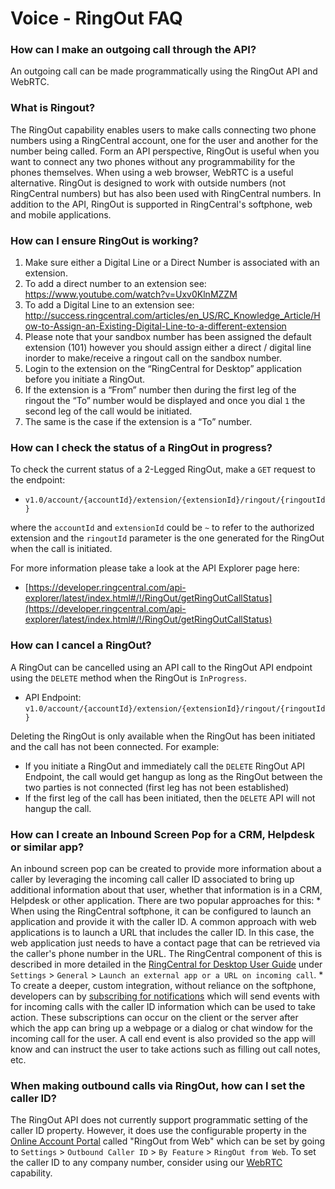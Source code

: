 # Voice - RingOut FAQ

### How can I make an outgoing call through the API?

An outgoing call can be made programmatically using the RingOut API and WebRTC.

### What is Ringout?

The RingOut capability enables users to make calls connecting two phone numbers using a RingCentral account, one for the user and another for the number being called. Form an API perspective, RingOut is useful when you want to connect any two phones without any programmability for the phones themselves. When using a web browser, WebRTC is a useful alternative. RingOut is designed to work with outside numbers (not RingCentral numbers) but has also been used with RingCentral numbers. In addition to the API, RingOut is supported in RingCentral's softphone, web and mobile applications.

### How can I ensure RingOut is working?

1. Make sure either a Digital Line or a Direct Number is associated with an extension.
1. To add a direct number to an extension see: https://www.youtube.com/watch?v=Uxv0KlnMZZM                 
1. To add a Digital Line to an extension see: http://success.ringcentral.com/articles/en_US/RC_Knowledge_Article/How-to-Assign-an-Existing-Digital-Line-to-a-different-extension
1. Please note that your sandbox number has been assigned the default extension (101) however you should assign either a direct / digital line inorder to make/receive a ringout call on the sandbox number.    
1. Login to the extension on the “RingCentral for Desktop” application before you initiate a RingOut.
1. If the extension is a “From” number then during the first leg of the ringout the “To” number would be displayed and once you dial `1` the second leg of the call would be initiated.
1. The same is the case if the extension is a “To” number. 

### How can I check the status of a RingOut in progress?

To check the current status of a 2-Legged RingOut, make a `GET` request to the endpoint:

* `v1.0/account/{accountId}/extension/{extensionId}/ringout/{ringoutId}`

where the `accountId` and `extensionId` could be `~` to refer to the authorized extension and the `ringoutId` parameter is the one generated for the RingOut when the call is initiated. 

For more information please take a look at the API Explorer page here:

* [https://developer.ringcentral.com/api-explorer/latest/index.html#/!/RingOut/getRingOutCallStatus](https://developer.ringcentral.com/api-explorer/latest/index.html#/!/RingOut/getRingOutCallStatus)

### How can I cancel a RingOut?

A RingOut can be cancelled using an API call to the RingOut API endpoint using the `DELETE` method when the RingOut is `InProgress`.

* API Endpoint: `v1.0/account/{accountId}/extension/{extensionId}/ringout/{ringoutId}`

Deleting the RingOut is only available when the RingOut has been initiated and the call has not been connected. For example:

* If you initiate a RingOut and immediately call the `DELETE` RingOut API Endpoint, the call would get hangup as long as the RingOut between the two parties is not connected (first leg has not been established) 
* If the first leg of the call has been initiated, then the `DELETE` API will not hangup the call.

### How can I create an Inbound Screen Pop for a CRM, Helpdesk or similar app?

An inbound screen pop can be created to provide more information about a caller by leveraging the incoming call caller ID associated to bring up additional information about that user, whether that information is in a CRM, Helpdesk or other application. There are two popular approaches for this:
    * When using the RingCentral softphone, it can be configured to launch an application and provide it with the caller ID. A common approach with web applications is to launch a URL that includes the caller ID. In this case, the web application just needs to have a contact page that can be retrieved via the caller's phone number in the URL. The RingCentral component of this is described in more detailed in the [RingCentral for Desktop User Guide](http://netstorage.ringcentral.com/guides/rc_for_desktop_user_guide.pdf) under `Settings` > `General` > `Launch an external app or a URL on incoming call`.
    * To create a deeper, custom integration, without reliance on the softphone, developers can by [subscribing for notifications](https://developer.ringcentral.com/api-docs/latest/index.html#!#Notifications.html) which will send events with for incoming calls with the caller ID information which can be used to take action. These subscriptions can occur on the client or the server after which the app can bring up a webpage or a dialog or chat window for the incoming call for the user. A call end event is also provided so the app will know and can instruct the user to take actions such as filling out call notes, etc.

### When making outbound calls via RingOut, how can I set the caller ID?

The RingOut API does not currently support programmatic setting of the caller ID property. However, it does use the configurable property in the [Online Account Portal](https://service.ringcentral.com) called "RingOut from Web" which can be set by going to `Settings` > `Outbound Caller ID` > `By Feature` > `RingOut from Web`. To set the caller ID to any company number, consider using our [WebRTC](voice_webrtc.md) capability.
